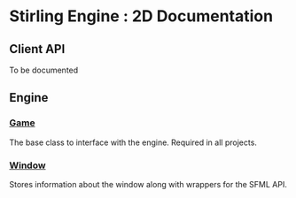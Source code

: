 # Stirling Engine : 2D Documentation

## Client API
To be documented

## Engine
### [Game](Engine/Game.md)
The base class to interface with the engine. Required in all projects.

### [Window](Engine/Window.md.md)
Stores information about the window along with wrappers for the SFML API.